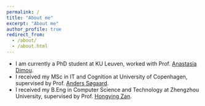 ```yaml
---
permalink: /
title: "About me"
excerpt: "About me"
author_profile: true
redirect_from: 
  - /about/
  - /about.html
---
```


- I am currently a PhD student at KU Leuven, worked with Prof. [Anastasia Dimou](https://www.kuleuven.be/wieiswie/en/person/00142590).
- I received my MSc in IT and Cognition at University of Copenhagen, supervised by Prof. [Anders Søgaard](https://anderssoegaard.github.io//).
- I received my B.Eng in Computer Science and Technology at Zhengzhou University, supervised by Prof. [Hongying Zan](https://baike.baidu.com/item/昝红英/9453786?fr=aladdin).
<!-- - My research interests focus on natural language processing, particularly in text generation, question answering, and dialogue system.-->
